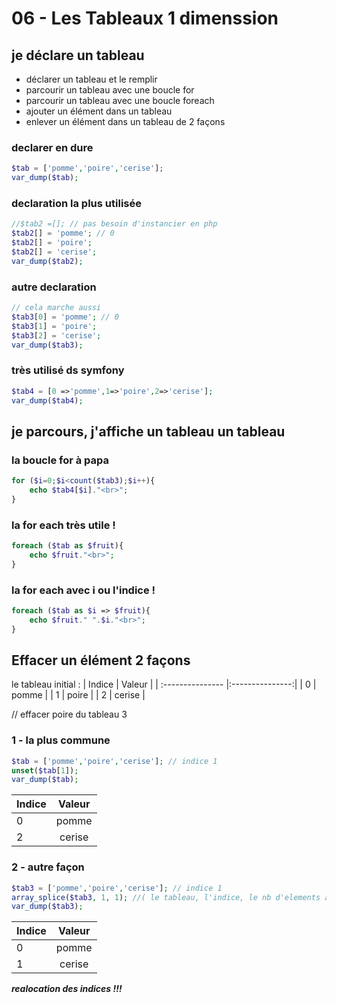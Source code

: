 # 06 - Les Tableaux 1 dimenssion

## je déclare un tableau
- déclarer un tableau et le remplir
- parcourir un tableau avec une boucle for
- parcourir un tableau avec une boucle foreach
- ajouter un élément dans un tableau
- enlever un élément dans un tableau de 2 façons 

### declarer en dure
```php
$tab = ['pomme','poire','cerise'];
var_dump($tab);
```

### declaration la plus utilisée
```php
//$tab2 =[]; // pas besoin d'instancier en php
$tab2[] = 'pomme'; // 0
$tab2[] = 'poire';
$tab2[] = 'cerise';
var_dump($tab2);
```


### autre declaration 
```php
// cela marche aussi
$tab3[0] = 'pomme'; // 0
$tab3[1] = 'poire';
$tab3[2] = 'cerise';
var_dump($tab3);
```
### très utilisé ds symfony
```php
$tab4 = [0 =>'pomme',1=>'poire',2=>'cerise'];
var_dump($tab4);
```

## je parcours, j'affiche un tableau un tableau

### la boucle for à papa
```php
for ($i=0;$i<count($tab3);$i++){
    echo $tab4[$i]."<br>";
}
```
### la for each très utile !
```php
foreach ($tab as $fruit){
    echo $fruit."<br>";
}
```

### la for each avec i ou l'indice !
```php
foreach ($tab as $i => $fruit){
    echo $fruit." ".$i."<br>";
}
```

## Effacer un élément 2 façons

le tableau initial :
| Indice  | Valeur | 
| :--------------- |:---------------:|
| 0 | pomme |
| 1 | poire |
| 2 | cerise |

// effacer poire du tableau 3
### 1 - la plus commune
```php
$tab = ['pomme','poire','cerise']; // indice 1
unset($tab[1]);
var_dump($tab);
```
| Indice  | Valeur | 
| :--------------- |:---------------:|
| 0 | pomme |
| 2 | cerise |

### 2 - autre façon
```php
$tab3 = ['pomme','poire','cerise']; // indice 1
array_splice($tab3, 1, 1); //( le tableau, l'indice, le nb d'elements à effacer)
var_dump($tab3);
```
| Indice  | Valeur | 
| :--------------- |:---------------:|
| 0 | pomme |
| 1 | cerise |

  
***realocation des indices !!!***
